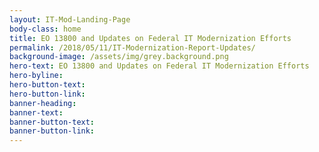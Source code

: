 ```yaml
---
layout: IT-Mod-Landing-Page
body-class: home
title: EO 13800 and Updates on Federal IT Modernization Efforts
permalink: /2018/05/11/IT-Modernization-Report-Updates/
background-image: /assets/img/grey.background.png
hero-text: EO 13800 and Updates on Federal IT Modernization Efforts
hero-byline:
hero-button-text: 
hero-button-link: 
banner-heading: 
banner-text: 
banner-button-text: 
banner-button-link: 
---
```

